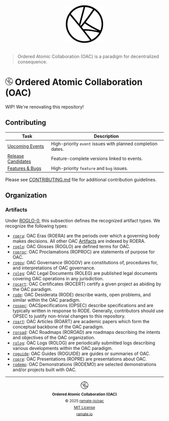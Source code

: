 <div align="center">
  <picture>
    <source srcset="./assets/oac-inverted-transparent.png" media="(prefers-color-scheme: dark)">
    <img src="./assets/oac-transparent.png" alt="Ordered Atomic Collaboration (OAC)"" height="120">
  </picture>
</div>
</br>

> Ordered Atomic Collaboration (OAC) is a paradigm for decentralized consequence.

<h1>
  <picture>
    <source srcset="./assets/oac-inverted-transparent.png" media="(prefers-color-scheme: dark)">
    <img height="24" src="./assets/oac-transparent.png" alt="OAC"/>
  </picture>
  Ordered Atomic Collaboration (OAC)
</h1>

WIP! We're renovating this repository!

## Contributing

| Task | Description |
|------|-------------|
| [Upcoming Events](https://github.com/ramate-io/oac/issues?q=is%3Aissue%20state%3Aopen%20label%3Apriority%3Ahigh%2Cpriority%3Amedium%20label%3Aevent) | High-priority `event` issues with planned completion dates. |
| [Release Candidates](https://github.com/ramate-io/oac/issues?q=is%3Aissue%20state%3Aopen%20label%3Arelease-candidate) | Feature-complete versions linked to events. |
| [Features & Bugs](https://github.com/ramate-io/oac/issues?q=is%3Aissue%20state%3Aopen%20label%3Afeature%2Cbug%20label%3Apriority%3Aurgent%2Cpriority%3Ahigh) | High-priority `feature` and `bug` issues. |

Please see [CONTRIBUTING.md](CONTRIBUTING.md) file for additional contribution guidelines.

## Organization

### Artifacts
Under [ROGLO-0](./roglo/roera-000-000-000-dulan/roglo-000-000-000-artifact/README.md), this subsection defines the recognized artifact types. We recognize the following types:
- [`roera`](./roera): OAC Eras (ROERA) are the periods over which a governing body makes decisions. All other OAC [Artifacts](./roglo/roera-000-000-000-dulan/roglo-000-000-000-artifact/README.md) are indexed by ROERA.
- [`roglo`](./roglo/): OAC Glosses (ROGLO) are defined terms for OAC.
- [`roproc`](./opurp/): OAC Proclamations (ROPROC) are statements of purpose for OAC.
- [`rogov`](./rogov/): OAC Governance (ROGOV) are constitutions of, procedures for, and interpretations of OAC governance.
- [`roleg`](./roleg/): OAC Legal Documents (ROLEG) are published legal documents covering OAC operations in any jurisdiction.
- [`rocert`](./rocert/): OAC Certificates (ROCERT) certify a given project as abiding by the OAC paradigm.
- [`rode`](./rode/): OAC Desiderata (RODE) describe wants, open problems, and similar within the OAC paradigm.
- [`rospec`](./rospec): OACSpecifications (OPSEC) describe specifications and are typically written in response to RODE. Generally, contributors should use OPSEC to justify non-trivial changes to this repository.
- [`roart`](./roart/): OAC Articles (ROART) are academic papers which form the conceptual backbone of the OAC paradigm.
- [`roroad`](./roroad/): OAC Roadmaps (ROROAD) are roadmaps describing the intents and objectives of the OAC organization.
- [`rolog`](./rolog/): OAC Logs (ROLOG) are periodically submitted logs describing various developments within the OAC paradigm.
- [`roguide`](./roguide/): OAC Guides (ROGUIDE) are guides or summaries of OAC.
- [`ropre`](./ropre/): OAC Presentations (ROPRE) are presentations about OAC.
- [`rodemo`](./rodemo/): OAC Demonstrations (RODEMO) are selected demonstrations and/or projects built with OAC.

<!--OAC FOOTER: DO NOT REMOVE THIS LINE-->
---

<div align="center">
  <a href="https://github.com/ramate-io/oac">
    <picture>
      <source srcset="/assets/oac-inverted-transparent.png" media="(prefers-color-scheme: dark)">
      <img height="24" src="/assets/oac-transparent.png" alt="OAC"/>
    </picture>
  </a>
  <br/>
  <sub>
    <b>Ordered Atomic Collaboration (OAC)</b>
    <br/>
    &copy; 2025 <a href="https://github.com/ramate-io/oac">ramate-io/oac</a>
    <br/>
    <a href="https://github.com/ramate-io/oac/blob/main/LICENSE">MIT License</a>
    <br/>
    <a href="https://www.ramate.io">ramate.io</a>
  </sub>
</div>

